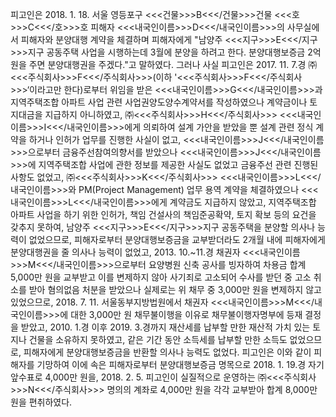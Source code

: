 피고인은 2018. 1. 18. 서울 영등포구 <<<건물>>>B<<</건물>>>건물 <<<호>>>C<<</호>>>호 피해자 <<<내국인이름>>>D<<</내국인이름>>>의 사무실에서 피해자와 분양대행 계약을 체결하며 피해자에게 "남양주 <<<지구>>>E<<</지구>>>지구 공동주택 사업을 시행하는데 3월에 분양을 하려고 한다. 분양대행보증금 2억 원을 주면 분양대행권을 주겠다."고 말하였다.
그러나 사실 피고인은 2017. 11. 7.경 ㈜<<<주식회사>>>F<<</주식회사>>>(이하 '<<<주식회사>>>F<<</주식회사>>>‘이라고만 한다)로부터 위임을 받은 <<<내국인이름>>>G<<</내국인이름>>>과 지역주택조합 아파트 사업 관련 사업권양도양수계약서를 작성하였으나 계약금이나 토지대금을 지급하지 아니하였고, ㈜<<<주식회사>>>H<<</주식회사>>> <<<내국인이름>>>I<<</내국인이름>>>에게 의뢰하여 설계 가안을 받았을 뿐 설계 관련 정식 계약을 하거나 인허가 업무를 진행한 사실이 없고, <<<내국인이름>>>J<<</내국인이름>>>으로부터 금융주선참여의향서를 받았으나 <<<내국인이름>>>J<<</내국인이름>>>에 지역주택조합 사업에 관한 정보를 제공한 사실도 없었고 금융주선 관련 진행된 사항도 없었고, ㈜<<<주식회사>>>K<<</주식회사>>> <<<내국인이름>>>L<<</내국인이름>>>와 PM(Project Management) 업무 용역 계약을 체결하였으나 <<<내국인이름>>>L<<</내국인이름>>>에게 계약금도 지급하지 않았고, 지역주택조합 아파트 사업을 하기 위한 인허가, 책임 건설사의 책임준공확약, 토지 확보 등의 요건을 갖추지 못하여, 남양주 <<<지구>>>E<<</지구>>>지구 공동주택을 분양할 의사나 능력이 없었으므로, 피해자로부터 분양대행보증금을 교부받더라도 2개월 내에 피해자에게 분양대행권을 줄 의사나 능력이 없었고, 2013. 10.~11.경 채권자 <<<내국인이름>>>M<<</내국인이름>>>으로부터 요양병원 신축 공사를 빙자하여 차용금 합계 5,000만 원을 교부받고 이를 변제하지 않아 사기죄로 고소되어 수사를 받던 중 고소 취소를 받아 혐의없음 처분을 받았으나 실제로는 위 채무 중 3,000만 원을 변제하지 않고 있었으므로, 2018. 7. 11. 서울동부지방법원에서 채권자 <<<내국인이름>>>M<<</내국인이름>>>에 대한 3,000만 원 채무불이행을 이유로 채무불이행자명부에 등재 결정을 받았고, 2010. 1.경 이후 2019. 3.경까지 재산세를 납부할 만한 재산적 가치 있는 토지나 건물을 소유하지 못하였고, 같은 기간 동안 소득세를 납부할 만한 소득도 없었으므로, 피해자에게 분양대행보증금을 반환할 의사나 능력도 없었다.
피고인은 이와 같이 피해자를 기망하여 이에 속은 피해자로부터 분양대행보증금 명목으로 2018. 1. 19.경 자기앞수표로 4,000만 원을, 2018. 2. 5. 피고인이 실질적으로 운영하는 ㈜<<<주식회사>>>N<<</주식회사>>> 명의의 계좌로 4,000만 원을 각각 교부받아 합계 8,000만 원을 편취하였다.
